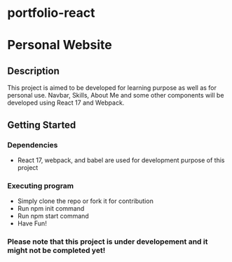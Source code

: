 # portfolio-react
# Personal Website


## Description

This project is aimed to be developed for learning purpose as well as for personal use. Navbar, Skills, About Me and some other components will be developed using React 17 and Webpack. 

## Getting Started

### Dependencies

* React 17, webpack, and babel are used for development purpose of this project

### Executing program

* Simply clone the repo or fork it for contribution
* Run npm init command
* Run npm start command
* Have Fun!

### Please note that this project is under developement and it might not be completed yet!
